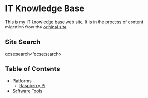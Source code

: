 # IT Knowledge Base

This is my IT knowledge base web site. It is in the process of content migration from the [original site](https://sites.google.com/site/alensit/).

## Site Search

<script>
  (function() {
    var cx = '003783303775684249846:9sjaaf0wmxi';
    var gcse = document.createElement('script');
    gcse.type = 'text/javascript';
    gcse.async = true;
    gcse.src = 'https://cse.google.com/cse.js?cx=' + cx;
    var s = document.getElementsByTagName('script')[0];
    s.parentNode.insertBefore(gcse, s);
  })();
</script>
<gcse:search></gcse:search>

## Table of Contents

- Platforms
    - [Raspberry Pi](/platforms/Raspberry-Pi/)
- [Software Tools](/software_tools/)
